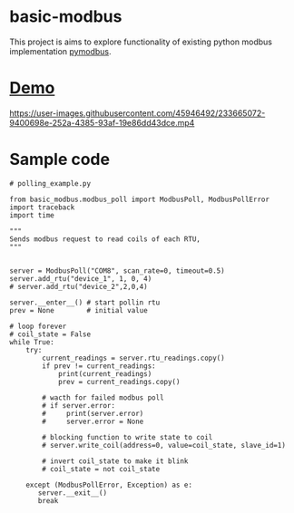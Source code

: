 # basic-modbus

This project is aims to explore functionality of existing python modbus implementation [pymodbus](https://pymodbus.readthedocs.io/en/latest/index.html).

# [Demo](https://www.youtube.com/watch?v=SIxGnylKciE)
https://user-images.githubusercontent.com/45946492/233665072-9400698e-252a-4385-93af-19e86dd43dce.mp4


# Sample code
```
# polling_example.py

from basic_modbus.modbus_poll import ModbusPoll, ModbusPollError
import traceback
import time

"""
Sends modbus request to read coils of each RTU,
"""


server = ModbusPoll("COM8", scan_rate=0, timeout=0.5)
server.add_rtu("device_1", 1, 0, 4)
# server.add_rtu("device_2",2,0,4)

server.__enter__() # start pollin rtu
prev = None        # initial value

# loop forever
# coil_state = False
while True:      
    try:
        current_readings = server.rtu_readings.copy()
        if prev != current_readings:
            print(current_readings)
            prev = current_readings.copy()

        # wacth for failed modbus poll
        # if server.error:
        #     print(server.error)
        #     server.error = None

        # blocking function to write state to coil
        # server.write_coil(address=0, value=coil_state, slave_id=1)

        # invert coil_state to make it blink
        # coil_state = not coil_state

    except (ModbusPollError, Exception) as e:
       server.__exit__() 
       break


```


